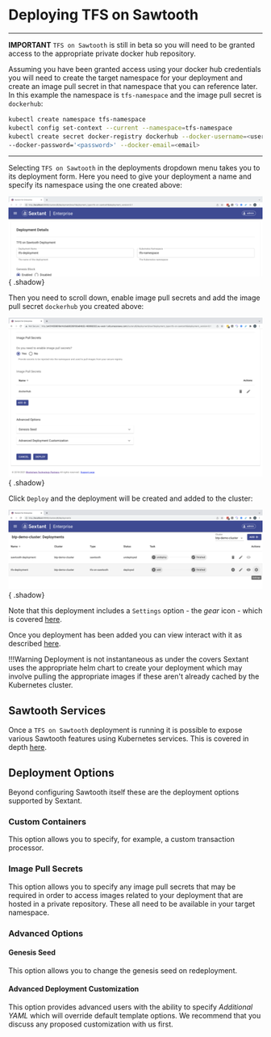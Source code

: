 # Deploying TFS on Sawtooth

-----

__IMPORTANT__ `TFS on Sawtooth` is still in beta so you will need to be granted
access to the appropriate private docker hub repository.

Assuming you have been granted access using your docker hub credentials you will
need to create the target namespace for your deployment and create an image pull
secret in that namespace that you can reference later. In this example the
namespace is `tfs-namespace` and the image pull secret is `dockerhub`:

```bash
kubectl create namespace tfs-namespace
kubectl config set-context --current --namespace=tfs-namespace
kubectl create secret docker-registry dockerhub --docker-username=<username> \
--docker-password='<password>' --docker-email=<email>
```

-----

Selecting `TFS on Sawtooth` in the deployments dropdown menu takes you to
its deployment form. Here you need to give your deployment a name
and specify its namespace using the one created above:

![Sextant Deployments TFS on Sawtooth Form](../../images/sextant-deployments-tfs-sawtooth-form.png){ .shadow}

Then you need to scroll down, enable image pull secrets and add the image pull
secret `dockerhub` you created above:

![Sextant Deployments TFS on Sawtooth Deploy](../../images/sextant-deployments-tfs-sawtooth-deploy.png){ .shadow}

Click `Deploy` and the deployment will be created and added to the cluster:

![Sextant Deployments TFS on Sawtooth Added](../../images/sextant-deployments-tfs-sawtooth-added.png){ .shadow}

Note that this deployment includes a `Settings` option - the _gear_ icon - which
is covered [here](tfs-admin.md).

Once you deployment has been added you can view interact with it as described
[here](../management.md#generic-interactions).

!!!Warning
    Deployment is not instantaneous as under the covers Sextant uses the
    appropriate helm chart to create your deployment which may involve pulling
    the appropriate images if these aren't already cached by the Kubernetes
    cluster.

## Sawtooth Services

Once a `TFS on Sawtooth` deployment is running it is possible to expose various
Sawtooth features using Kubernetes services. This is covered in depth
[here](../dlts/sawtooth-services.md).

## Deployment Options

Beyond configuring Sawtooth itself these are the deployment options supported by
Sextant.

### Custom Containers

This option allows you to specify, for example, a custom transaction processor.

### Image Pull Secrets

This option allows you to specify any image pull secrets that may be required in
order to access images related to your deployment that are hosted in a private
repository. These all need to be available in your target namespace.

### Advanced Options

#### Genesis Seed

This option allows you to change the genesis seed on redeployment.

#### Advanced Deployment Customization

This option provides advanced users with the ability to specify
_Additional YAML_ which will override default template options. We recommend
that you discuss any proposed customization with us first.
